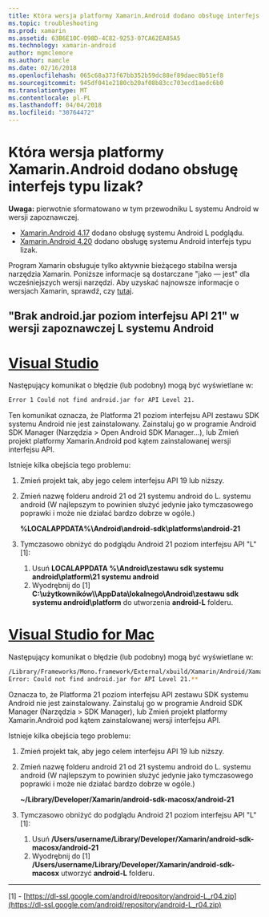 ```yaml
---
title: Która wersja platformy Xamarin.Android dodano obsługę interfejs typu lizak?
ms.topic: troubleshooting
ms.prod: xamarin
ms.assetid: 63B6E10C-098D-4C82-9253-07CA62EA85A5
ms.technology: xamarin-android
author: mgmclemore
ms.author: mamcle
ms.date: 02/16/2018
ms.openlocfilehash: 065c68a373f67bb352b59dc88ef89daec8b51ef8
ms.sourcegitcommit: 945df041e2180cb20af08b83cc703ecd1aedc6b0
ms.translationtype: MT
ms.contentlocale: pl-PL
ms.lasthandoff: 04/04/2018
ms.locfileid: "30764472"
---
```

# <a name="what-version-of-xamarinandroid-added-lollipop-support"></a>Która wersja platformy Xamarin.Android dodano obsługę interfejs typu lizak?

**Uwaga:** pierwotnie sformatowano w tym przewodniku L systemu Android w wersji zapoznawczej.

-   [Xamarin.Android 4.17](https://developer.xamarin.com/releases/android/xamarin.android_4/xamarin.android_4.17/) dodano obsługę systemu Android L podglądu.
-   [Xamarin.Android 4.20](https://developer.xamarin.com/releases/android/xamarin.android_4/xamarin.android_4.20/) dodano obsługę systemu Android interfejs typu lizak.

Program Xamarin obsługuje tylko aktywnie bieżącego stabilna wersja narzędzia Xamarin. Poniższe informacje są dostarczane "jako — jest" dla wcześniejszych wersji narzędzi. Aby uzyskać najnowsze informacje o wersjach Xamarin, sprawdź, czy [tutaj](http://releases.xamarin.com/).

## <a name="missing-androidjar-for-api-level-21-in-android-l-preview"></a>"Brak android.jar poziom interfejsu API 21" w wersji zapoznawczej L systemu Android

# <a name="visual-studiotabvswin"></a>[Visual Studio](#tab/vswin)

Następujący komunikat o błędzie (lub podobny) mogą być wyświetlane w:

```cmd
Error 1 Could not find android.jar for API Level 21.
```

Ten komunikat oznacza, że Platforma 21 poziom interfejsu API zestawu SDK systemu Android nie jest zainstalowany. Zainstaluj go w programie Android SDK Manager (Narzędzia > Open Android SDK Manager...), lub Zmień projekt platformy Xamarin.Android pod kątem zainstalowanej wersji interfejsu API.

Istnieje kilka obejścia tego problemu:

1. Zmień projekt tak, aby jego celem interfejsu API 19 lub niższy.

2. Zmień nazwę folderu android 21 od 21 systemu android do L. systemu android (W najlepszym to powinien służyć jedynie jako tymczasowego poprawki i może nie działać bardzo dobrze w ogóle.)

   **%LOCALAPPDATA%\\Android\\android-sdk\\platforms\\android-21**

3. Tymczasowo obniżyć do podglądu Android 21 poziom interfejsu API "L" [1]:

    1.  Usuń **LOCALAPPDATA %\\Android\\zestawu sdk systemu android\\platform\\21 systemu android** 
    2.  Wyodrębnij do [1] **C:\\użytkowników\\<username>\\AppData\\lokalnego\\Android\\zestawu sdk systemu android\\platform** do utworzenia **android-L** folderu.

# <a name="visual-studio-for-mactabvsmac"></a>[Visual Studio for Mac](#tab/vsmac)

Następujący komunikat o błędzie (lub podobny) mogą być wyświetlane w:

```bash
/Library/Frameworks/Mono.framework/External/xbuild/Xamarin/Android/Xamarin.Android.Common.targets: 
Error: Could not find android.jar for API Level 21.**
```

Oznacza to, że Platforma 21 poziom interfejsu API zestawu SDK systemu Android nie jest zainstalowany. Zainstaluj go w programie Android SDK Manager (Narzędzia > SDK Manager), lub Zmień projekt platformy Xamarin.Android pod kątem zainstalowanej wersji interfejsu API.

Istnieje kilka obejścia tego problemu:

1. Zmień projekt tak, aby jego celem interfejsu API 19 lub niższy.

2. Zmień nazwę folderu android 21 od 21 systemu android do L. systemu android (W najlepszym to powinien służyć jedynie jako tymczasowego poprawki i może nie działać bardzo dobrze w ogóle.)

   **~/Library/Developer/Xamarin/android-sdk-macosx/android-21**

3. Tymczasowo obniżyć do podglądu Android 21 poziom interfejsu API "L" [1]:

    1.  Usuń **/Users/username/Library/Developer/Xamarin/android-sdk-macosx/android-21**
    2.  Wyodrębnij do [1] **/Users/username/Library/Developer/Xamarin/android-sdk-macosx** utworzyć **android-L** folderu.

-----


[1] - [https://dl-ssl.google.com/android/repository/android-L_r04.zip](https://dl-ssl.google.com/android/repository/android-L_r04.zip)
